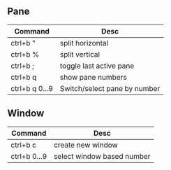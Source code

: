 
## Pane

|Command|Desc|
|---|---|
|ctrl+b  " |  split horizontal |
|ctrl+b  % | split vertical |
|ctrl+b  ;| toggle last active pane|
|ctrl+b  q | show pane numbers|
|ctrl+b q 0...9| Switch/select pane by number

## Window
|Command|Desc|
|---|---|
|ctrl+b  c| create new window|
|ctrl+b  0...9| select window based number|
